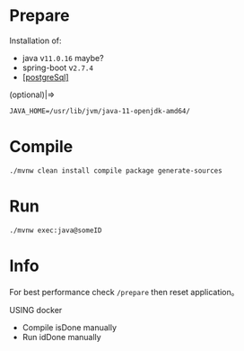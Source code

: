 # Prepare

Installation of:  
* java  v`11.0.16` maybe?  
* spring-boot  v`2.7.4`  
* [&#x5B;postgreSql&#x5D;](https://www.postgresql.org/download)

(optional)|=>
```
JAVA_HOME=/usr/lib/jvm/java-11-openjdk-amd64/
```

# Compile

```shell
./mvnw clean install compile package generate-sources
```

# Run

```shell
./mvnw exec:java@someID
```

# Info  

For best performance check `/prepare` then reset application。  

USING docker  
* Compile isDone manually
* Run idDone manually


